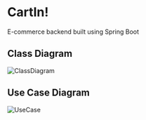 # CartIn!
E-commerce backend built using Spring Boot 


## Class Diagram
![ClassDiagram](https://user-images.githubusercontent.com/49692080/216576671-753e11d7-e675-48f6-b962-6f283fece2d9.png)

## Use Case Diagram
![UseCase](https://user-images.githubusercontent.com/49692080/216576778-512ac0a5-8a8f-4a3e-80a4-2e786b562c1d.png)

